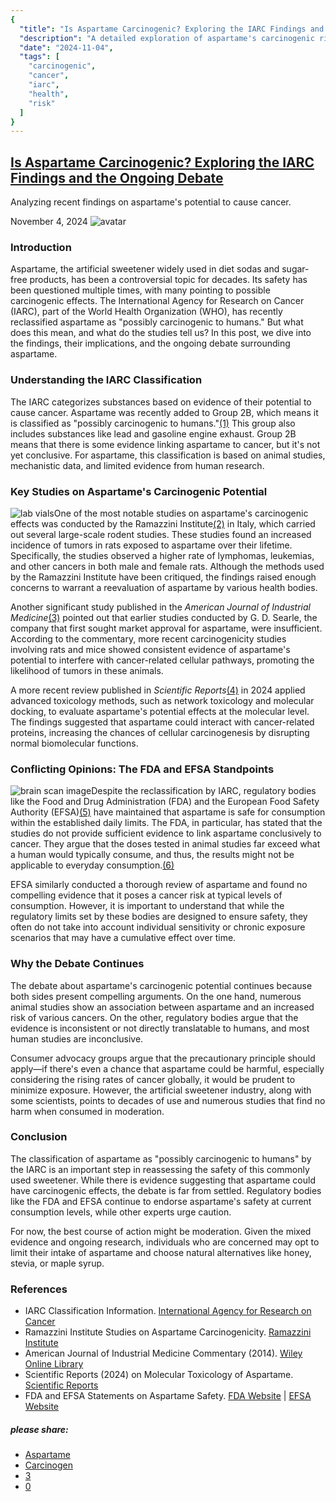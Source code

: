 ```yaml
---
{
  "title": "Is Aspartame Carcinogenic? Exploring the IARC Findings and the Ongoing Debate",
  "description": "A detailed exploration of aspartame's carcinogenic risks, with insights from IARC findings and recent studies.",
  "date": "2024-11-04",
  "tags": [
    "carcinogenic",
    "cancer",
    "iarc",
    "health",
    "risk"
  ]
}
---
```


## [Is Aspartame Carcinogenic? Exploring the IARC Findings and the Ongoing Debate](#)

Analyzing recent findings on aspartame's potential to cause cancer.

November 4, 2024
![avatar](../images/logos/logo-A2.png)

### Introduction

Aspartame, the artificial sweetener widely used in diet sodas and sugar-free products, has been a controversial topic for decades. Its safety has been questioned multiple times, with many pointing to possible carcinogenic effects. The International Agency for Research on Cancer (IARC), part of the World Health Organization (WHO), has recently reclassified aspartame as "possibly carcinogenic to humans." But what does this mean, and what do the studies tell us? In this post, we dive into the findings, their implications, and the ongoing debate surrounding aspartame.

### Understanding the IARC Classification

The IARC categorizes substances based on evidence of their potential to cause cancer. Aspartame was recently added to Group 2B, which means it is classified as "possibly carcinogenic to humans."[(1)](#ref "Ramazzini Institute") This group also includes substances like lead and gasoline engine exhaust. Group 2B means that there is some evidence linking aspartame to cancer, but it's not yet conclusive. For aspartame, this classification is based on animal studies, mechanistic data, and limited evidence from human research.

### Key Studies on Aspartame's Carcinogenic Potential

![lab vials](../images/blog/md/vial-md.jpg)One of the most notable studies on aspartame's carcinogenic effects was conducted by the Ramazzini Institute[(2)](#ref "Ramazzini Institute") in Italy, which carried out several large-scale rodent studies. These studies found an increased incidence of tumors in rats exposed to aspartame over their lifetime. Specifically, the studies observed a higher rate of lymphomas, leukemias, and other cancers in both male and female rats. Although the methods used by the Ramazzini Institute have been critiqued, the findings raised enough concerns to warrant a reevaluation of aspartame by various health bodies.

Another significant study published in the *American Journal of Industrial Medicine*[(3)](#ref "American Journal of Industrial Medicine") pointed out that earlier studies conducted by G. D. Searle, the company that first sought market approval for aspartame, were insufficient. According to the commentary, more recent carcinogenicity studies involving rats and mice showed consistent evidence of aspartame's potential to interfere with cancer-related cellular pathways, promoting the likelihood of tumors in these animals.

A more recent review published in *Scientific Reports*[(4)](#ref "Scientific Reports") in 2024 applied advanced toxicology methods, such as network toxicology and molecular docking, to evaluate aspartame's potential effects at the molecular level. The findings suggested that aspartame could interact with cancer-related proteins, increasing the chances of cellular carcinogenesis by disrupting normal biomolecular functions.

### Conflicting Opinions: The FDA and EFSA Standpoints

![brain scan image](../images/scan.jpg)Despite the reclassification by IARC, regulatory bodies like the Food and Drug Administration (FDA) and the European Food Safety Authority (EFSA)[(5)](#ref "FDA and EFSA Statements on Aspartame Safety.") have maintained that aspartame is safe for consumption within the established daily limits. The FDA, in particular, has stated that the studies do not provide sufficient evidence to link aspartame conclusively to cancer. They argue that the doses tested in animal studies far exceed what a human would typically consume, and thus, the results might not be applicable to everyday consumption.[(6)](#ref "FDA and EFSA")

EFSA similarly conducted a thorough review of aspartame and found no compelling evidence that it poses a cancer risk at typical levels of consumption. However, it is important to understand that while the regulatory limits set by these bodies are designed to ensure safety, they often do not take into account individual sensitivity or chronic exposure scenarios that may have a cumulative effect over time.

### Why the Debate Continues

The debate about aspartame's carcinogenic potential continues because both sides present compelling arguments. On the one hand, numerous animal studies show an association between aspartame and an increased risk of various cancers. On the other, regulatory bodies argue that the evidence is inconsistent or not directly translatable to humans, and most human studies are inconclusive.

Consumer advocacy groups argue that the precautionary principle should apply—if there's even a chance that aspartame could be harmful, especially considering the rising rates of cancer globally, it would be prudent to minimize exposure. However, the artificial sweetener industry, along with some scientists, points to decades of use and numerous studies that find no harm when consumed in moderation.

### Conclusion

The classification of aspartame as "possibly carcinogenic to humans" by the IARC is an important step in reassessing the safety of this commonly used sweetener. While there is evidence suggesting that aspartame could have carcinogenic effects, the debate is far from settled. Regulatory bodies like the FDA and EFSA continue to endorse aspartame's safety at current consumption levels, while other experts urge caution.

For now, the best course of action might be moderation. Given the mixed evidence and ongoing research, individuals who are concerned may opt to limit their intake of aspartame and choose natural alternatives like honey, stevia, or maple syrup.

### References

* IARC Classification Information. [International Agency for Research on Cancer](https://www.iarc.fr/)
* Ramazzini Institute Studies on Aspartame Carcinogenicity. [Ramazzini Institute](https://www.ramazzini.org/en/publications/)
* American Journal of Industrial Medicine Commentary (2014). [Wiley Online Library](https://onlinelibrary.wiley.com/journal/10970274)
* Scientific Reports (2024) on Molecular Toxicology of Aspartame. [Scientific Reports](https://www.nature.com/srep)
* FDA and EFSA Statements on Aspartame Safety. [FDA Website](https://www.fda.gov/food/food-additives-petitions/additional-information-about-high-intensity-sweeteners-permitted-use-food-united-states) | [EFSA Website](https://www.efsa.europa.eu/en/topics/topic/aspartame)

  

##### please share:

* [Aspartame](#)
* [Carcinogen](#)
* [3](#)
* [0](#)
